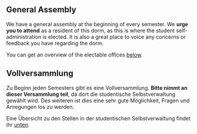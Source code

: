 <!-- English -->
## General Assembly
We have a general assembly at the beginning of every semester. We **urge you to attend** as a resident of this dorm, as this is where the student self-administration is elected. It is also a great place to voice any concerns or feedback you have regarding the dorm. 

You can get an overview of the electable offices [below](#b-self-admin).

<!-- Deutsch -->
## Vollversammlung
Zu Beginn jeden Semesters gibt es eine Vollversammlung. **Bitte nimmt an dieser Versammlung teil**, da dort die studentische Selbstverwaltung gewählt wird. Des weiteren ist dies eine sehr gute Möglichkeit, Fragen und Anregungen los zu werden.

Eine Übersicht zu den Stellen in der studentischen Selbstverwaltung findet ihr [unten](#b-self-admin).
